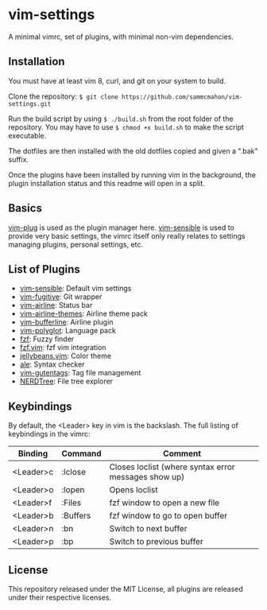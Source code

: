 # vim-settings
A minimal vimrc, set of plugins, with minimal non-vim dependencies.

## Installation
You must have at least vim 8, curl, and git on your system to build.

Clone the repository:
`$ git clone https://github.com/sammcmahon/vim-settings.git`

Run the build script by using `$ ./build.sh` from the root folder of the
repository. You may have to use `$ chmod +x build.sh` to make the script
executable.

The dotfiles are then installed with the old dotfiles copied and given a ".bak"
suffix.

Once the plugins have been installed by running vim in the background, the
plugin installation status and this readme will open in a split.

## Basics
[vim-plug](https://github.com/junegunn/vim-plug) is used as the plugin manager
here. [vim-sensible](https://github.com/tpope/vim-sensible) is used to provide
very basic settings, the vimrc itself only really relates to settings managing
plugins, personal settings, etc.

## List of Plugins
* [vim-sensible](https://github.com/tpope/vim-sensible): Default vim settings
* [vim-fugitive](https://github.com/tpope/vim-fugitive): Git wrapper
* [vim-airline](https://github.com/vim-airline/vim-airline): Status bar
* [vim-airline-themes](https://github.com/vim-airline/vim-airline-themes): Airline theme pack
* [vim-bufferline](https://github.com/bling/vim-bufferline): Airline plugin
* [vim-polyglot](https://github.com/sheerun/vim-polyglot): Language pack
* [fzf](https://github.com/junegunn/fzf): Fuzzy finder
* [fzf.vim](https://github.com/junegunn/fzf.vim): fzf vim integration
* [jellybeans.vim](https://github.cim/nanotech/jellybeans.vim): Color theme
* [ale](https://github.com/w0rp/ale): Syntax checker
* [vim-gutentags](https://github.com/ludovicchabant/vim-gutentags): Tag file management
* [NERDTree](https://github.com/scrooloose/nerdtree): File tree explorer

## Keybindings
By default, the \<Leader\> key in vim is the backslash. The full listing of keybindings in
the vimrc:

|Binding    |Command                    |Comment                                                |
|-----------|---------------------------|-------------------------------------------------------|
|\<Leader\>c|:lclose<CR>                |Closes loclist (where syntax error messages show up)   |
|\<Leader\>o|:lopen<CR>                 |Opens loclist                                          |
|\<Leader\>f|:Files<CR>                 |fzf window to open a new file                          |
|\<Leader\>b|:Buffers<CR>               |fzf window to go to open buffer                        |
|\<Leader\>n|:bn<CR>                    |Switch to next buffer                                  |
|\<Leader\>p|:bp<CR>                    |Switch to previous buffer                              |

## License
This repository released under the MIT License, all plugins are released
under their respective licenses.

